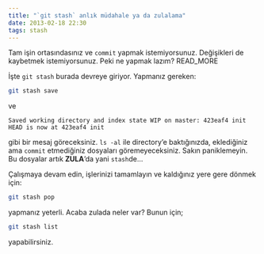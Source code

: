 ```yaml
---
title: "`git stash` anlık müdahale ya da zulalama"
date: 2013-02-18 22:30
tags: stash
---
```


Tam işin ortasındasınız ve `commit` yapmak istemiyorsunuz. 
Değişikleri de kaybetmek istemiyorsunuz. Peki ne yapmak lazım?
READ_MORE

İşte `git stash` burada devreye giriyor. Yapmanız gereken:

```bash
git stash save
```

ve

    Saved working directory and index state WIP on master: 423eaf4 init
    HEAD is now at 423eaf4 init

gibi bir mesaj göreceksiniz. `ls -al` ile directory’e baktığınızda, eklediğiniz
ama `commit` etmediğiniz dosyaları göremeyeceksiniz. Sakın paniklemeyin.
Bu dosyalar artık **ZULA**’da yani `stash`de...

Çalışmaya devam edin, işlerinizi tamamlayın ve kaldığınız yere gere dönmek
için:

```bash
git stash pop
```

yapmanız yeterli. Acaba zulada neler var? Bunun için;

```bash
git stash list
```

yapabilirsiniz.
